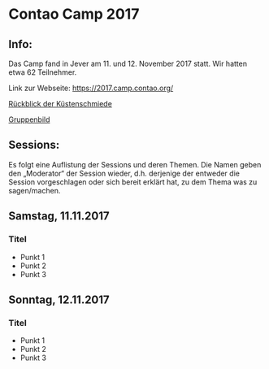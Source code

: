 # Contao Camp 2017

## Info:
Das Camp fand in Jever am 11. und 12. November 2017 statt. Wir hatten etwa 62 Teilnehmer.

Link zur Webseite: https://2017.camp.contao.org/

[Rückblick der Küstenschmiede](https://kuestenplanet.de/artikel/r%C3%BCckblick-contao-camp-2017)

[Gruppenbild](2017_gruppenbild.jpg)

## Sessions:
Es folgt eine Auflistung der Sessions und deren Themen. Die Namen geben den
„Moderator“ der Session wieder, d.h. derjenige der entweder die Session
vorgeschlagen oder sich bereit erklärt hat, zu dem Thema was zu sagen/machen.

## Samstag, 11.11.2017


### Titel

* Punkt 1
* Punkt 2
* Punkt 3


## Sonntag, 12.11.2017

### Titel

* Punkt 1
* Punkt 2
* Punkt 3
